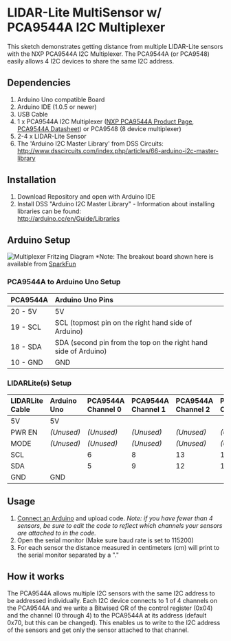 # LIDAR-Lite MultiSensor w/ PCA9544A I2C Multiplexer

This sketch demonstrates getting distance from multiple LIDAR-Lite sensors with the NXP PCA9544A I2C Multiplexer.
The PCA9544A (or PCA9548) easily allows 4 I2C devices to share the same I2C address.

## Dependencies
1. Arduino Uno compatible Board
2. Arduino IDE (1.0.5 or newer)
3. USB Cable
4. 1 x PCA9544A I2C Multiplexer ([NXP PCA9544A Product Page](http://www.nxp.com/products/interface_and_connectivity/i2c/i2c_multiplexers_switches/series/PCA9544A.html), [PCA9544A Datasheet](http://www.nxp.com/documents/data_sheet/PCA9544A.pdf)) or PCA9548 (8 device multiplexer) 
5. 2-4 x LIDAR-Lite Sensor
6. The 'Arduino I2C Master Library' from DSS Circuits: http://www.dsscircuits.com/index.php/articles/66-arduino-i2c-master-library

## Installation
1. Download Repository and open with Arduino IDE
2. Install DSS "Arduino I2C Master Library" - Information about installing libraries can be found:  
http://arduino.cc/en/Guide/Libraries


## Arduino Setup

![Multiplexer Fritzing Diagram](http://pl3d.us/ll-multiplexer-update.jpg)
*Note: The breakout board shown here is available from [SparkFun](https://www.sparkfun.com/products/495)

### PCA9544A to Arduino Uno Setup
PCA9544A | Arduino Uno Pins
:---|:---
20 - 5V | 5V
19 - SCL | SCL (topmost pin on the right hand side of Arduino)
18 - SDA | SDA (second pin from the top on the right hand side of Arduino)
10 - GND | GND

### LIDARLite(s) Setup

LIDARLite Cable | Arduino Uno | PCA9544A Channel 0 | PCA9544A Channel 1 | PCA9544A Channel 2 | PCA9544A Channel 3
:---|:---|:---|:---|:---|:---
5V | 5V ||||
PWR EN | _(Unused)_ | _(Unused)_ | _(Unused)_ | _(Unused)_ | _(Unused)_
MODE |  _(Unused)_ | _(Unused)_ | _(Unused)_ | _(Unused)_ | _(Unused)_
SCL | |6|8|13|16
SDA | |5|9|12|15
GND | GND||||

## Usage

1. [Connect an Arduino](#arduino-setup) and upload code. *Note: if you have fewer than 4 sensors, be sure to edit the code to reflect which channels your sensors are attached to in the code.* 
2. Open the serial monitor (Make sure baud rate is set to 115200)
3. For each sensor the distance measured in centimeters (cm) will print to the serial monitor separated by a "."

## How it works

The PCA9544A allows multiple I2C sensors with the same I2C address to be addressed individually. Each I2C device connects to 1 of 4 channels on the PCA9544A and we write a Bitwised OR of the control register (0x04) and the channel (0 through 4) to the PCA9544A at its address (default 0x70, but this can be changed). This enables us to write to the I2C address of the sensors and get only the sensor attached to that channel. 
